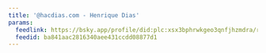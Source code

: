 ```yaml
---
title: '@hacdias.com - Henrique Dias'
params:
  feedlink: https://bsky.app/profile/did:plc:xsx3bphrwkgeo3qnfjhzmdra/rss
  feedid: ba841aac2816340aee431ccdd08877d1
---
```

